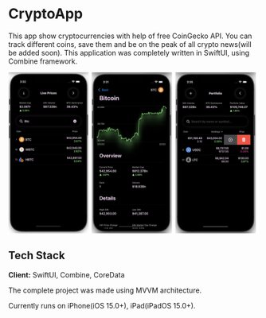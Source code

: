 
# CryptoApp
This app show cryptocurrencies with help of free CoinGecko API. You can track different coins, 
save them and be on the peak of all crypto news(will be added soon).
This application was completely written in SwiftUI, using Combine framework.  

![List of all coins - dark mode](assets/cryptoAppPreview.png)





## Tech Stack

**Client:** SwiftUI, Combine, CoreData

The complete project was made using MVVM architecture. 

Currently runs on iPhone(iOS 15.0+), iPad(iPadOS 15.0+).

